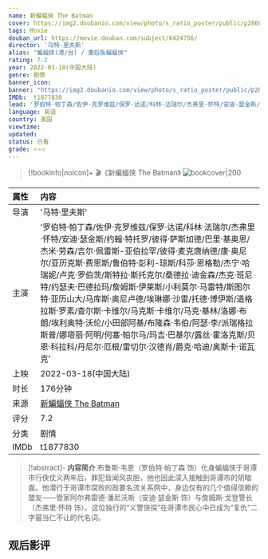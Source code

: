 ```yaml
---
name: 新蝙蝠侠 The Batman
cover: https://img2.doubanio.com/view/photo/s_ratio_poster/public/p2868425292.jpg
tags: Movie
douban_url: https://movie.douban.com/subject/6424756/
director: '马特·里夫斯'
alias: "蝙蝠侠(港/台) / 重启版蝙蝠侠"
rating: 7.2
year: 2022-03-18(中国大陆)
genre: 剧情
banner_icon: 
banner: "https://img2.doubanio.com/view/photo/s_ratio_poster/public/p2868425292.jpg"
IMDb:  t1877830
lead: '罗伯特·帕丁森/佐伊·克罗维兹/保罗·达诺/科林·法瑞尔/杰弗里·怀特/安迪·瑟金斯/约翰·特托罗/彼得·萨斯加德/巴里·基奥恩/杰米·劳森/吉尔·佩雷斯-亚伯拉罕/彼得·麦克唐纳德/康·奥尼尔/亚历克斯·费恩斯/鲁伯特·彭利-琼斯/科莎·恩格勒/杰宁·哈瑞妮/卢克·罗伯茨/斯特拉·斯托克尔/桑德拉·迪金森/杰克·班尼特/约瑟夫·巴德拉玛/詹姆斯·伊莱斯/小利莫尔·马雷特/斯图尔特·亚历山大/马库斯·奥尼卢德/埃琳娜·沙雷/托德·博伊斯/道格拉斯·罗素/查尔斯·卡维尔/马克斯·卡维尔/马克·基林/洛娜·布朗/埃利奥特·沃伦/小田部阿基/布隆森·韦伯/阿瑟·李/派瑞格拉斯普/娜塔丽·阿明/何塞‧帕尔马/玛吉·巴基尔/露丝·霍洛克斯/贝恩·科拉科/丹尼尔·厄根/雷切尔·汉德肖/爵克·哈迪/奥斯卡·诺瓦克' 
language: 英语 
country: 美国 
viewtime:
updated: 
status: 已看
grade: ⭐️⭐️⭐️
---
```

> [!bookinfo|noicon]+ 🎬《新蝙蝠侠 The Batman》
> ![bookcover|200](https://img2.doubanio.com/view/photo/s_ratio_poster/public/p2868425292.jpg)
>
| 属性 | 内容                                       |
|:---- |:------------------------------------------ |
| 导演 | '马特·里夫斯'                         |
| 主演 | '罗伯特·帕丁森/佐伊·克罗维兹/保罗·达诺/科林·法瑞尔/杰弗里·怀特/安迪·瑟金斯/约翰·特托罗/彼得·萨斯加德/巴里·基奥恩/杰米·劳森/吉尔·佩雷斯-亚伯拉罕/彼得·麦克唐纳德/康·奥尼尔/亚历克斯·费恩斯/鲁伯特·彭利-琼斯/科莎·恩格勒/杰宁·哈瑞妮/卢克·罗伯茨/斯特拉·斯托克尔/桑德拉·迪金森/杰克·班尼特/约瑟夫·巴德拉玛/詹姆斯·伊莱斯/小利莫尔·马雷特/斯图尔特·亚历山大/马库斯·奥尼卢德/埃琳娜·沙雷/托德·博伊斯/道格拉斯·罗素/查尔斯·卡维尔/马克斯·卡维尔/马克·基林/洛娜·布朗/埃利奥特·沃伦/小田部阿基/布隆森·韦伯/阿瑟·李/派瑞格拉斯普/娜塔丽·阿明/何塞‧帕尔马/玛吉·巴基尔/露丝·霍洛克斯/贝恩·科拉科/丹尼尔·厄根/雷切尔·汉德肖/爵克·哈迪/奥斯卡·诺瓦克'                             |
| 上映 | 2022-03-18(中国大陆)                             |
| 时长 | 176分钟                   |
| 来源 | [新蝙蝠侠 The Batman](https://movie.douban.com/subject/6424756/) |
| 评分 | 7.2                           |
| 分类 | 剧情                            |
| IMDb | t1877830                             | 

> [!abstract]- **内容简介**
>  布鲁斯·韦恩（罗伯特·帕丁森 饰）化身蝙蝠侠于哥谭市行侠仗义两年后，罪犯皆闻风丧胆，他也因此深入接触到哥谭市的阴暗面。他潜行于哥谭市腐败的政要名流关系网中，身边仅有的几个值得信赖的盟友——管家阿尔弗雷德·潘尼沃斯（安迪·瑟金斯 饰）与詹姆斯·戈登警长（杰弗里·怀特 饰）。这位独行的“义警侠探”在哥谭市民心中已成为“复仇”二字最当仁不让的代名词。
>  
## 观后影评
